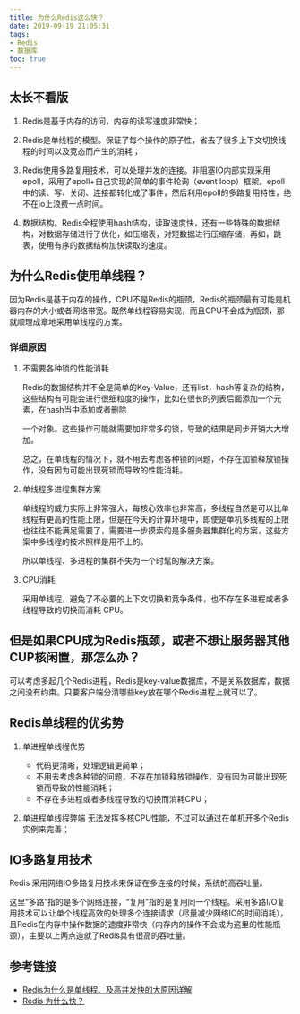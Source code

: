 ```yaml
---
title: 为什么Redis这么快？
date: 2019-09-19 21:05:31
tags:
- Redis
- 数据库
toc: true
---
```

## 太长不看版

1. Redis是基于内存的访问，内存的读写速度非常快；

2. Redis是单线程的模型。保证了每个操作的原子性，省去了很多上下文切换线程的时间以及竞态而产生的消耗；

3. Redis使用多路复用技术，可以处理并发的连接。非阻塞IO内部实现采用epoll，采用了epoll+自己实现的简单的事件轮询（event loop）框架。epoll中的读、写、关闭、连接都转化成了事件，然后利用epoll的多路复用特性，绝不在io上浪费一点时间。

4. 数据结构。Redis全程使用hash结构，读取速度快，还有一些特殊的数据结构，对数据存储进行了优化，如压缩表，对短数据进行压缩存储，再如，跳表，使用有序的数据结构加快读取的速度。

## 为什么Redis使用单线程？

因为Redis是基于内存的操作，CPU不是Redis的瓶颈，Redis的瓶颈最有可能是机器内存的大小或者网络带宽。既然单线程容易实现，而且CPU不会成为瓶颈，那就顺理成章地采用单线程的方案。

### 详细原因

1. 不需要各种锁的性能消耗

    Redis的数据结构并不全是简单的Key-Value，还有list，hash等复杂的结构，这些结构有可能会进行很细粒度的操作，比如在很长的列表后面添加一个元素，在hash当中添加或者删除
    
    一个对象。这些操作可能就需要加非常多的锁，导致的结果是同步开销大大增加。
    
    总之，在单线程的情况下，就不用去考虑各种锁的问题，不存在加锁释放锁操作，没有因为可能出现死锁而导致的性能消耗。

2. 单线程多进程集群方案

    单线程的威力实际上非常强大，每核心效率也非常高，多线程自然是可以比单线程有更高的性能上限，但是在今天的计算环境中，即使是单机多线程的上限也往往不能满足需要了，需要进一步摸索的是多服务器集群化的方案，这些方案中多线程的技术照样是用不上的。
    
    所以单线程、多进程的集群不失为一个时髦的解决方案。

3. CPU消耗

    采用单线程，避免了不必要的上下文切换和竞争条件，也不存在多进程或者多线程导致的切换而消耗 CPU。
    
## 但是如果CPU成为Redis瓶颈，或者不想让服务器其他CUP核闲置，那怎么办？
    
可以考虑多起几个Redis进程，Redis是key-value数据库，不是关系数据库，数据之间没有约束。只要客户端分清哪些key放在哪个Redis进程上就可以了。

## Redis单线程的优劣势

1. 单进程单线程优势

    - 代码更清晰，处理逻辑更简单；
    - 不用去考虑各种锁的问题，不存在加锁释放锁操作，没有因为可能出现死锁而导致的性能消耗；
    - 不存在多进程或者多线程导致的切换而消耗CPU； 
  
2. 单进程单线程弊端
    无法发挥多核CPU性能，不过可以通过在单机开多个Redis实例来完善；
    
## IO多路复用技术 

Redis 采用网络IO多路复用技术来保证在多连接的时候，系统的高吞吐量。

这里“多路”指的是多个网络连接，“复用”指的是复用同一个线程。采用多路I/O复用技术可以让单个线程高效的处理多个连接请求（尽量减少网络IO的时间消耗），且Redis在内存中操作数据的速度非常快（内存内的操作不会成为这里的性能瓶颈），主要以上两点造就了Redis具有很高的吞吐量。

## 参考链接

- [Redis为什么是单线程、及高并发快的大原因详解](https://blog.csdn.net/u011663149/article/details/85307615)
- [Redis 为什么快？](https://www.jianshu.com/p/3d54131ee94c)